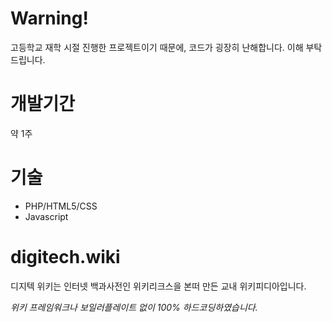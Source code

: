 # Warning!
고등학교 재학 시절 진행한 프로젝트이기 때문에, 코드가 굉장히 난해합니다. 이해 부탁드립니다.

# 개발기간
약 1주

# 기술
* PHP/HTML5/CSS
* Javascript

# digitech.wiki
디지텍 위키는 인터넷 백과사전인 위키리크스을 본떠 만든 교내 위키피디아입니다.

*위키 프레임워크나 보일러플레이트 없이 100% 하드코딩하였습니다.*
